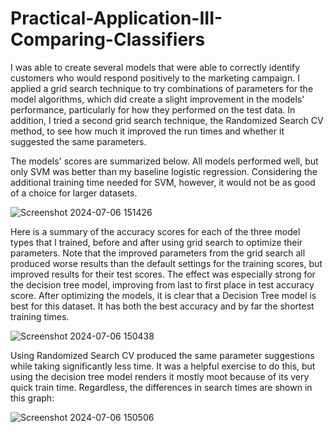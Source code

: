 # Practical-Application-III-Comparing-Classifiers

I was able to create several models that were able to correctly identify customers who would respond positively to the marketing campaign. I applied a grid search technique to try combinations of parameters for the model algorithms, which did create a slight improvement in the models' performance, particularly for how they performed on the test data. In addition, I tried a second grid search technique, the Randomized Search CV method, to see how much it improved the run times and whether it suggested the same parameters.

The models' scores are summarized below. All models performed well, but only SVM was better than my baseline logistic regression. Considering the additional training time needed for SVM, however, it would not be as good of a choice for larger datasets. 

![Screenshot 2024-07-06 151426](https://github.com/SenorMega/Practical-Application-III-Comparing-Classifiers/assets/161073693/62741515-7ecd-4366-ad94-0b13d2bc2c57)



Here is a summary of the accuracy scores for each of the three model types that I trained, before and after using grid search to optimize their parameters. Note that the improved parameters from the grid search all produced worse results than the default settings for the training scores, but improved results for their test scores. The effect was especially strong for the decision tree model, improving from last to first place in test accuracy score. After optimizing the models, it is clear that a Decision Tree model is best for this dataset. It has both the best accuracy and by far the shortest training times. 

![Screenshot 2024-07-06 150438](https://github.com/SenorMega/Practical-Application-III-Comparing-Classifiers/assets/161073693/d1ba69e6-8f47-4262-b8c9-994bc689705a)



Using Randomized Search CV produced the same parameter suggestions while taking significantly less time. It was a helpful exercise to do this, but using the decision tree model renders it mostly moot because of its very quick train time. Regardless, the differences in search times are shown in this graph:

![Screenshot 2024-07-06 150506](https://github.com/SenorMega/Practical-Application-III-Comparing-Classifiers/assets/161073693/69230462-8e24-465c-aa10-9e2d3bfdcdda)
